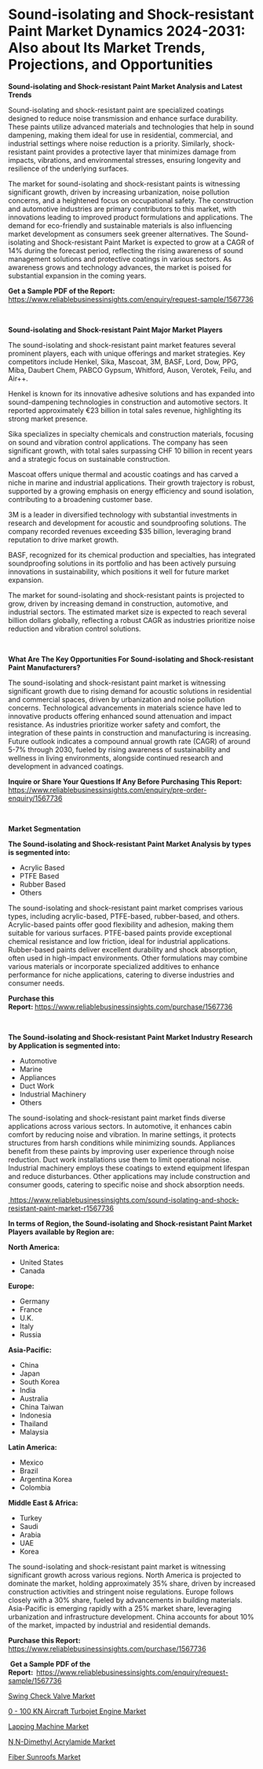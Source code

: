 <p><h1>Sound-isolating and Shock-resistant Paint Market Dynamics 2024-2031: Also about Its Market Trends, Projections, and Opportunities</h1></p><p><strong>Sound-isolating and Shock-resistant Paint Market Analysis and Latest Trends</strong></p>
<p><p>Sound-isolating and shock-resistant paint are specialized coatings designed to reduce noise transmission and enhance surface durability. These paints utilize advanced materials and technologies that help in sound dampening, making them ideal for use in residential, commercial, and industrial settings where noise reduction is a priority. Similarly, shock-resistant paint provides a protective layer that minimizes damage from impacts, vibrations, and environmental stresses, ensuring longevity and resilience of the underlying surfaces.</p><p>The market for sound-isolating and shock-resistant paints is witnessing significant growth, driven by increasing urbanization, noise pollution concerns, and a heightened focus on occupational safety. The construction and automotive industries are primary contributors to this market, with innovations leading to improved product formulations and applications. The demand for eco-friendly and sustainable materials is also influencing market development as consumers seek greener alternatives. The Sound-isolating and Shock-resistant Paint Market is expected to grow at a CAGR of 14% during the forecast period, reflecting the rising awareness of sound management solutions and protective coatings in various sectors. As awareness grows and technology advances, the market is poised for substantial expansion in the coming years.</p></p>
<p><strong>Get a Sample PDF of the Report:&nbsp;</strong> <a href="https://www.reliablebusinessinsights.com/enquiry/request-sample/1567736">https://www.reliablebusinessinsights.com/enquiry/request-sample/1567736</a></p>
<p>&nbsp;</p>
<p><strong>Sound-isolating and Shock-resistant Paint Major Market Players</strong></p>
<p><p>The sound-isolating and shock-resistant paint market features several prominent players, each with unique offerings and market strategies. Key competitors include Henkel, Sika, Mascoat, 3M, BASF, Lord, Dow, PPG, Miba, Daubert Chem, PABCO Gypsum, Whitford, Auson, Verotek, Feilu, and Air++.</p><p>Henkel is known for its innovative adhesive solutions and has expanded into sound-dampening technologies in construction and automotive sectors. It reported approximately €23 billion in total sales revenue, highlighting its strong market presence.</p><p>Sika specializes in specialty chemicals and construction materials, focusing on sound and vibration control applications. The company has seen significant growth, with total sales surpassing CHF 10 billion in recent years and a strategic focus on sustainable construction.</p><p>Mascoat offers unique thermal and acoustic coatings and has carved a niche in marine and industrial applications. Their growth trajectory is robust, supported by a growing emphasis on energy efficiency and sound isolation, contributing to a broadening customer base.</p><p>3M is a leader in diversified technology with substantial investments in research and development for acoustic and soundproofing solutions. The company recorded revenues exceeding $35 billion, leveraging brand reputation to drive market growth.</p><p>BASF, recognized for its chemical production and specialties, has integrated soundproofing solutions in its portfolio and has been actively pursuing innovations in sustainability, which positions it well for future market expansion.</p><p>The market for sound-isolating and shock-resistant paints is projected to grow, driven by increasing demand in construction, automotive, and industrial sectors. The estimated market size is expected to reach several billion dollars globally, reflecting a robust CAGR as industries prioritize noise reduction and vibration control solutions.</p></p>
<p>&nbsp;</p>
<p><strong>What Are The Key Opportunities For Sound-isolating and Shock-resistant Paint Manufacturers?</strong></p>
<p><p>The sound-isolating and shock-resistant paint market is witnessing significant growth due to rising demand for acoustic solutions in residential and commercial spaces, driven by urbanization and noise pollution concerns. Technological advancements in materials science have led to innovative products offering enhanced sound attenuation and impact resistance. As industries prioritize worker safety and comfort, the integration of these paints in construction and manufacturing is increasing. Future outlook indicates a compound annual growth rate (CAGR) of around 5-7% through 2030, fueled by rising awareness of sustainability and wellness in living environments, alongside continued research and development in advanced coatings.</p></p>
<p><strong>Inquire or Share Your Questions If Any Before Purchasing This Report:</strong> <a href="https://www.reliablebusinessinsights.com/enquiry/pre-order-enquiry/1567736">https://www.reliablebusinessinsights.com/enquiry/pre-order-enquiry/1567736</a></p>
<p>&nbsp;</p>
<p><strong>Market Segmentation</strong></p>
<p><strong>The Sound-isolating and Shock-resistant Paint Market Analysis by types is segmented into:</strong></p>
<p><ul><li>Acrylic Based</li><li>PTFE Based</li><li>Rubber Based</li><li>Others</li></ul></p>
<p><p>The sound-isolating and shock-resistant paint market comprises various types, including acrylic-based, PTFE-based, rubber-based, and others. Acrylic-based paints offer good flexibility and adhesion, making them suitable for various surfaces. PTFE-based paints provide exceptional chemical resistance and low friction, ideal for industrial applications. Rubber-based paints deliver excellent durability and shock absorption, often used in high-impact environments. Other formulations may combine various materials or incorporate specialized additives to enhance performance for niche applications, catering to diverse industries and consumer needs.</p></p>
<p><strong>Purchase this Report:&nbsp;</strong><a href="https://www.reliablebusinessinsights.com/purchase/1567736">https://www.reliablebusinessinsights.com/purchase/1567736</a></p>
<p>&nbsp;</p>
<p><strong>The Sound-isolating and Shock-resistant Paint Market Industry Research by Application is segmented into:</strong></p>
<p><ul><li>Automotive</li><li>Marine</li><li>Appliances</li><li>Duct Work</li><li>Industrial Machinery</li><li>Others</li></ul></p>
<p><p>The sound-isolating and shock-resistant paint market finds diverse applications across various sectors. In automotive, it enhances cabin comfort by reducing noise and vibration. In marine settings, it protects structures from harsh conditions while minimizing sounds. Appliances benefit from these paints by improving user experience through noise reduction. Duct work installations use them to limit operational noise. Industrial machinery employs these coatings to extend equipment lifespan and reduce disturbances. Other applications may include construction and consumer goods, catering to specific noise and shock absorption needs.</p></p>
<p><a href="https://www.reliablebusinessinsights.com/sound-isolating-and-shock-resistant-paint-market-r1567736">&nbsp;https://www.reliablebusinessinsights.com/sound-isolating-and-shock-resistant-paint-market-r1567736</a></p>
<p><strong>In terms of Region, the Sound-isolating and Shock-resistant Paint Market Players available by Region are:</strong></p>
<p>
    <p> <strong> North America: </strong>
        <ul>
            <li>United States</li>
            <li>Canada</li>
        </ul>
        </p> 
    <p> <strong> Europe: </strong>
        <ul>
            <li>Germany</li>
            <li>France</li>
            <li>U.K.</li>
            <li>Italy</li>
            <li>Russia</li>
        </ul>
        </p> 
    <p> <strong> Asia-Pacific: </strong>
        <ul>
            <li>China</li>
            <li>Japan</li>
            <li>South Korea</li>
            <li>India</li>
            <li>Australia</li>
            <li>China Taiwan</li>
            <li>Indonesia</li>
            <li>Thailand</li>
            <li>Malaysia</li>
        </ul>
        </p> 
    <p> <strong> Latin America: </strong>
        <ul>
            <li>Mexico</li>
            <li>Brazil</li>
            <li>Argentina Korea</li>
            <li>Colombia</li>
        </ul>
        </p> 
    <p> <strong> Middle East & Africa: </strong>
        <ul>
            <li>Turkey</li>
            <li>Saudi</li>
            <li>Arabia</li>
            <li>UAE</li>
            <li>Korea</li>
        </ul>
    </p>
    </p>
<p><p>The sound-isolating and shock-resistant paint market is witnessing significant growth across various regions. North America is projected to dominate the market, holding approximately 35% share, driven by increased construction activities and stringent noise regulations. Europe follows closely with a 30% share, fueled by advancements in building materials. Asia-Pacific is emerging rapidly with a 25% market share, leveraging urbanization and infrastructure development. China accounts for about 10% of the market, impacted by industrial and residential demands.</p></p>
<p><strong>Purchase this Report: </strong><a href="https://www.reliablebusinessinsights.com/purchase/1567736">https://www.reliablebusinessinsights.com/purchase/1567736</a></p>
<p>&nbsp;<strong>Get a Sample PDF of the Report:&nbsp;&nbsp;</strong><a href="https://www.reliablebusinessinsights.com/enquiry/request-sample/1567736">https://www.reliablebusinessinsights.com/enquiry/request-sample/1567736</a></p>
<p><strong></strong></p>
<p><p><a href="https://www.linkedin.com/pulse/swing-check-valve-market-global-trends-forecast-2024-2031-jujge?trackingId=hYG9FcTeS%2BK5H%2BWAxcZN%2FQ%3D%3D">Swing Check Valve Market</a></p><p><a href="https://issuu.com/reportprime-2/docs/0-100-kn-aircraft-turbojet-engine-m_a7b220a79c8b27">0 - 100 KN Aircraft Turbojet Engine Market</a></p><p><a href="https://www.linkedin.com/pulse/global-lapping-machine-market-size-share-analysis-product-tlj2e?trackingId=8EMlY8PSTTCPM3LCxIs4qA%3D%3D">Lapping Machine Market</a></p><p><a href="https://issuu.com/reportprime-2/docs/nn-dimethyl-acrylamide-market-size-_e69f6a8da8066f">N,N-Dimethyl Acrylamide Market</a></p><p><a href="https://medium.com/@gutierrezzulma1/fiber-sunroofs-market-trends-and-strategic-market-insights-2024-2031-ceb2ba1e88a1">Fiber Sunroofs Market</a></p></p>